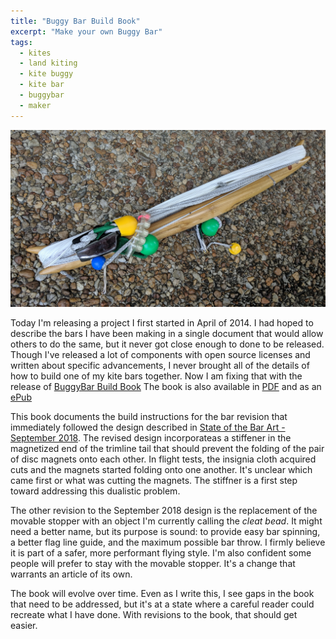 ```yaml
---
title: "Buggy Bar Build Book"
excerpt: "Make your own Buggy Bar"
tags:
  - kites
  - land kiting
  - kite buggy
  - kite bar
  - buggybar
  - maker
---
```


![](/images/IMG_20190512_165730.jpg "A bundled BuggyBar")


Today I'm releasing a project I first started in April of 2014. I had hoped to describe the bars I have been making in a single document that would allow others to do the same, but it never got close enough to done to be released. Though I've released a lot of components with open source licenses and written about specific advancements, I never brought all of the details of how to build one of my kite bars together. Now I am fixing that with the release of [BuggyBar Build Book](../assets/documents/buggy_bar_build_book/) The book is also available in [PDF](../assets/documents/buggy_bar_build_book/buggy_bar_build_book.pdf) and as an [ePub](../assets/documents/buggy_bar_build_book/buggy_bar_build_book.epub)

This book documents the build instructions for the bar revision that immediately followed the design described in [State of the Bar Art - September 2018](../state-of-the-bar-art-september-2018/). The revised design incorporateas a stiffener in the magnetized end of the trimline tail that should prevent the folding of the pair of disc magnets onto each other. In flight tests, the insignia cloth acquired cuts and the magnets started folding onto one another. It's unclear which came first or what was cutting the magnets. The stiffner is a first step toward addressing this dualistic problem. 

The other revision to the September 2018 design is the replacement of the movable stopper with an object I'm currently calling the _cleat bead_. It might need a better name, but its purpose is sound: to provide easy bar spinning, a better flag line guide, and the maximum possible bar throw. I firmly believe it is part of a safer, more performant flying style. I'm also confident some people will prefer to stay with the movable stopper. It's a change that warrants an article of its own.

The book will evolve over time. Even as I write this, I see gaps in the book that need to be addressed, but it's at a state where a careful reader could recreate what I have done. With revisions to the book, that should get easier.
